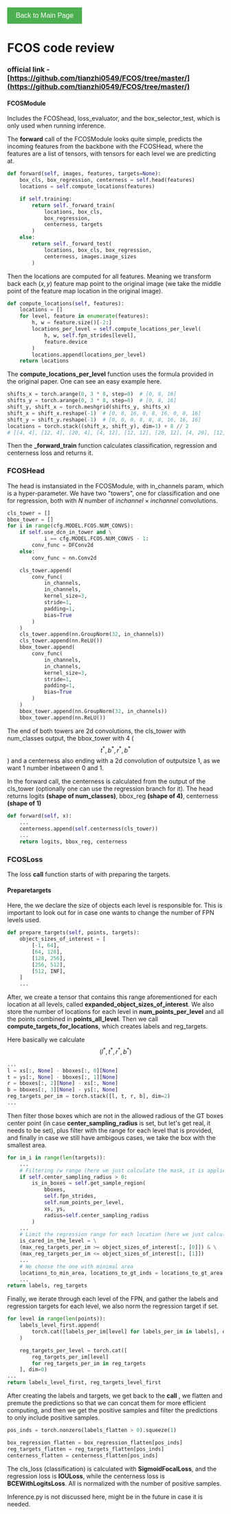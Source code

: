 <!-- Button to go back to the main page -->
<div style="margin-top: 20px;">
  <a href="../" style="text-decoration: none;">
    <button style="
      background-color: #4CAF50; /* Green */
      border: none;
      color: white;
      padding: 10px 20px;
      text-align: center;
      text-decoration: none;
      display: inline-block;
      font-size: 16px;
      cursor: pointer;
    ">Back to Main Page</button>
  </a>
</div>

# FCOS code review
### official link - [https://github.com/tianzhi0549/FCOS/tree/master/](https://github.com/tianzhi0549/FCOS/tree/master/)

#### FCOSModule

Includes the FCOShead, loss_evaluator, and the box_selector_test, which is only used when running inference.

The **forward** call of the FCOSModule looks quite simple, predicts the incoming features from the backbone with the FCOSHead, where the features are a list of tensors, with tensors for each level we are predicting at.

````python
def forward(self, images, features, targets=None):
    box_cls, box_regression, centerness = self.head(features)
    locations = self.compute_locations(features)

    if self.training:
        return self._forward_train(
            locations, box_cls, 
            box_regression, 
            centerness, targets
        )
    else:
        return self._forward_test(
            locations, box_cls, box_regression, 
            centerness, images.image_sizes
        )
````

Then the locations are computed for all features. Meaning we transform back each $(x,y)$ feature map point to the original image (we take the middle point of the feature map location in the original image). 

````python
def compute_locations(self, features):
    locations = []
    for level, feature in enumerate(features):
        h, w = feature.size()[-2:]
        locations_per_level = self.compute_locations_per_level(
            h, w, self.fpn_strides[level],
            feature.device
        )
        locations.append(locations_per_level)
    return locations
````
The **compute_locations_per_level** function uses the formula provided in the original paper. One can see an easy example here.

````python
shifts_x = torch.arange(0, 3 * 8, step=8)  # [0, 8, 16]
shifts_y = torch.arange(0, 3 * 8, step=8)  # [0, 8, 16]
shift_y, shift_x = torch.meshgrid(shifts_y, shifts_x)
shift_x = shift_x.reshape(-1)  # [0, 8, 16, 0, 8, 16, 0, 8, 16]
shift_y = shift_y.reshape(-1)  # [0, 0, 0, 8, 8, 8, 16, 16, 16]
locations = torch.stack((shift_x, shift_y), dim=1) + 8 // 2
# [[4, 4], [12, 4], [20, 4], [4, 12], [12, 12], [20, 12], [4, 20], [12, 20], [20, 20]]
````

Then the **_forward_train** function calculates classification, regression and centerness loss and returns it.



### FCOSHead

The head is instansiated in the FCOSModule, with in_channels param, which is a hyper-parameter. We have two "towers", one for classification and one for regression, both with $N$ number of $inchannel \times inchannel$  convolutions.

````python
cls_tower = []
bbox_tower = []
for i in range(cfg.MODEL.FCOS.NUM_CONVS):
    if self.use_dcn_in_tower and \
            i == cfg.MODEL.FCOS.NUM_CONVS - 1:
        conv_func = DFConv2d
    else:
        conv_func = nn.Conv2d

    cls_tower.append(
        conv_func(
            in_channels,
            in_channels,
            kernel_size=3,
            stride=1,
            padding=1,
            bias=True
        )
    )
    cls_tower.append(nn.GroupNorm(32, in_channels))
    cls_tower.append(nn.ReLU())
    bbox_tower.append(
        conv_func(
            in_channels,
            in_channels,
            kernel_size=3,
            stride=1,
            padding=1,
            bias=True
        )
    )
    bbox_tower.append(nn.GroupNorm(32, in_channels))
    bbox_tower.append(nn.ReLU())
````

The end of both towers are 2d convolutions, the cls_tower with num_classes output, the bbox_tower with 4 ($$t^*, b^*, r^*, b^*$$) and a centerness also ending with a 2d convolution of outputsize 1, as we want 1 number inbetween 0 and 1.

In the forward call, the centerness is calculated from the output of the cls_tower (optionally one can use the regression branch for it). The head returns logits **(shape of num_classes)**, bbox_reg **(shape of 4)**, centerness **(shape of 1)**

````python
def forward(self, x):
    ...
    centerness.append(self.centerness(cls_tower))
    ...
    return logits, bbox_reg, centerness
````

### FCOSLoss

The loss **call** function starts of with preparing the targets.

#### Preparetargets

Here, the we declare the size of objects each level is responsible for. This is important to look out for in case one wants to change the number of FPN levels used.

````python
def prepare_targets(self, points, targets):
    object_sizes_of_interest = [
        [-1, 64],
        [64, 128],
        [128, 256],
        [256, 512],
        [512, INF],
    ]
    ...
````

After, we create a tensor that contains this range aforementioned for each location at all levels, called **expanded_object_sizes_of_interest**. We also store the number of locations for each level in **num_points_per_level** and all the points combined in **points_all_level**. Then we call **compute_targets_for_locations**, which creates labels and reg_targets.

Here basically we calculate $$(l^*, t^*, r^*, b^*)$$

````python
...
l = xs[:, None] - bboxes[:, 0][None]
t = ys[:, None] - bboxes[:, 1][None]
r = bboxes[:, 2][None] - xs[:, None]
b = bboxes[:, 3][None] - ys[:, None]
reg_targets_per_im = torch.stack([l, t, r, b], dim=2)
...
````

Then filter those boxes which are not in the allowed radious of the GT boxes center point (in case **center_sampling_radius** is set, but let's get real, it needs to be set), plus filter with the range for each level that is provided, and finally in case we still have ambigous cases, we take the box with the smallest area.

````python
for im_i in range(len(targets)):
    ...
    # Filtering /w range (here we just calculate the mask, it is applied later)
    if self.center_sampling_radius > 0:
        is_in_boxes = self.get_sample_region(
            bboxes,
            self.fpn_strides,
            self.num_points_per_level,
            xs, ys,
            radius=self.center_sampling_radius
        )
    ...
    # Limit the regression range for each location (here we just calculate the mask, it is applied later)
    is_cared_in_the_level = \
    (max_reg_targets_per_im >= object_sizes_of_interest[:, [0]]) & \
    (max_reg_targets_per_im <= object_sizes_of_interest[:, [1]])
    ...
    # We choose the one with minimal area
    locations_to_min_area, locations_to_gt_inds = locations_to_gt_area.min(dim=1)
    ...
return labels, reg_targets
````

Finally, we iterate through each level of the FPN, and gather the labels and regression targets for each level, we also norm the regression target if set. 

````python
for level in range(len(points)):
    labels_level_first.append(
        torch.cat([labels_per_im[level] for labels_per_im in labels], dim=0)
    )

    reg_targets_per_level = torch.cat([
        reg_targets_per_im[level]
        for reg_targets_per_im in reg_targets
    ], dim=0)
...
return labels_level_first, reg_targets_level_first
````

After creating the labels and targets, we get back to the **call** , we flatten and premute the predictions so that we can concat them for more efficient computing, and then we get the positive samples and filter the predictions to only include positive samples.

````python
pos_inds = torch.nonzero(labels_flatten > 0).squeeze(1)

box_regression_flatten = box_regression_flatten[pos_inds]
reg_targets_flatten = reg_targets_flatten[pos_inds]
centerness_flatten = centerness_flatten[pos_inds]
````

The cls_loss (classification) is calculated with **SigmoidFocalLoss**, and the regression loss is **IOULoss**, while the centerness loss is **BCEWithLogitsLoss**. All is normalized with the number of positive samples.

Inference.py is not discussed here, might be in the future in case it is needed.